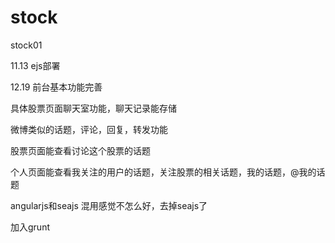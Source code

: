 stock
=====

stock01

11.13
ejs部署

12.19
前台基本功能完善

具体股票页面聊天室功能，聊天记录能存储

微博类似的话题，评论，回复，转发功能

股票页面能查看讨论这个股票的话题

个人页面能查看我关注的用户的话题，关注股票的相关话题，我的话题，@我的话题


angularjs和seajs 混用感觉不怎么好，去掉seajs了

加入grunt




